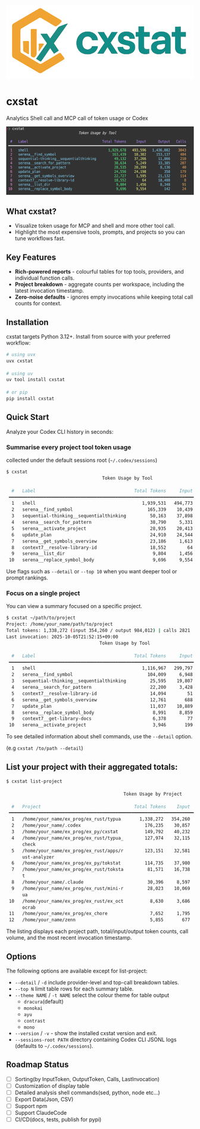 ![](/docs/images/cxstat_logo.png)
# cxstat

Analytics Shell call and MCP call of token usage or Codex

![](/docs/images/cxstat_no_args.png)

## What cxstat?
- Visualize token usage for MCP and shell and more other tool call.
- Highlight the most expensive tools, prompts, and projects so you can tune workflows fast.

## Key Features
- **Rich-powered reports** - colourful tables for top tools, providers, and individual function calls.
- **Project breakdown** - aggregate counts per workspace, including the latest invocation timestamp.
- **Zero-noise defaults** - ignores empty invocations while keeping total call counts for context.

## Installation
cxstat targets Python 3.12+. Install from source with your preferred workflow:

```bash
# using uvx
uvx cxstat

# using uv
uv tool install cxstat

# or pip
pip install cxstat
```


## Quick Start
Analyze your Codex CLI history in seconds:

### Summarise every project tool token usage
collected under the default sessions root (`~/.codex/sessions`)

```bash
$ cxstat
                                    Token Usage by Tool

  #   Label                                     Total Tokens     Input      Output   Calls
 ━━━━━━━━━━━━━━━━━━━━━━━━━━━━━━━━━━━━━━━━━━━━━━━━━━━━━━━━━━━━━━━━━━━━━━━━━━━━━━━━━━━━━━━━━
  1   shell                                        1,939,531   494,773   1,444,758    3061
  2   serena__find_symbol                            165,339    10,439     154,900     411
  3   sequential-thinking__sequentialthinking         50,163    37,898      12,265     217
  4   serena__search_for_pattern                      38,790     5,331      33,459     210
  5   serena__activate_project                        28,935    20,413       8,522      42
  6   update_plan                                     24,910    24,544         366     183
  7   serena__get_symbols_overview                    23,186     1,613      21,573     116
  8   context7__resolve-library-id                    18,552        64      18,488       8
  9   serena__list_dir                                 9,804     1,456       8,348      91
 10   serena__replace_symbol_body                      9,696     9,554         142      24
```

Use flags such as `--detail` or `--top 10` when you want deeper tool or prompt rankings.

### Focus on a single project
You can view a summary focused on a specific project.

```bash
$ cxstat ~/path/to/project
Project: /home/your_name/path/to/project
Total tokens: 1,338,272 (input 354,260 / output 984,012) | calls 2821
Last invocation: 2025-10-05T21:52:15+09:00
                                   Token Usage by Tool

  #   Label                                     Total Tokens     Input    Output   Calls
 ━━━━━━━━━━━━━━━━━━━━━━━━━━━━━━━━━━━━━━━━━━━━━━━━━━━━━━━━━━━━━━━━━━━━━━━━━━━━━━━━━━━━━━━
  1   shell                                        1,116,967   299,797   817,170    1972
  2   serena__find_symbol                            104,009     6,948    97,061     278
  3   sequential-thinking__sequentialthinking         25,595    19,807     5,788     103
  4   serena__search_for_pattern                      22,200     3,428    18,772     145
  5   context7__resolve-library-id                    14,094        51    14,043       6
  6   serena__get_symbols_overview                    12,761       688    12,073      58
  7   update_plan                                     11,037    10,889       148      74
  8   serena__replace_symbol_body                      8,991     8,859       132      22
  9   context7__get-library-docs                       6,378        77     6,301       3
 10   serena__activate_project                         3,946       199     3,747      18
```

To see detailed information about shell commands, use the `--detail` option.

(e.g `cxstat /to/path --detail`)

## List your project with their aggregated totals:

```bash
$ cxstat list-project

                                            Token Usage by Project

  #   Project                                   Total Tokens    Input    Output   Calls   Last Invocation
 ━━━━━━━━━━━━━━━━━━━━━━━━━━━━━━━━━━━━━━━━━━━━━━━━━━━━━━━━━━━━━━━━━━━━━━━━━━━━━━━━━━━━━━━━━━━━━━━━━━━━━━━━━━━━━
  1   /home/your_name/ex_prog/ex_rust/typua       1,338,272   354,260   984,012    2821   2025-10-05T21:52:15+09:00
  2   /home/your_name/.codex                        176,235    30,857   145,378     234   2025-10-07T23:06:52+09:00
  3   /home/your_name/ex_prog/ex_py/cxstat          149,792    40,232   109,560     363   2025-10-08T15:28:09+09:00
  4   /home/your_name/ex_prog/ex_rust/typua_        127,974    32,115    95,859     196   2025-10-06T15:41:16+09:00
      check
  5   /home/your_name/ex_prog/ex_rust/apps/r        123,151    32,581    90,570     133   2025-09-28T17:41:37+09:00
      ust-analyzer
  6   /home/your_name/ex_prog/ex_py/tokstat         114,735    37,980    76,755     236   2025-10-08T00:55:14+09:00
  7   /home/your_name/ex_prog/ex_rust/toksta         81,571    16,738    64,833     135   2025-10-07T01:03:38+09:00
      t
  8   /home/your_name/.claude                        30,396     8,597    21,799      83   2025-10-06T16:01:13+09:00
  9   /home/your_name/ex_prog/ex_rust/mini-r         28,023    10,069    17,954      25   2025-10-06T14:53:26+09:00
      ua
 10   /home/your_name/ex_prog/ex_rust/ex_oct          8,630     3,686     4,944      36   2025-09-20T00:05:28+09:00
      ocrab
 11   /home/your_name/ex_prog/ex_chore                7,652     1,795     5,857       7   2025-09-18T14:49:40+09:00
 12   /home/your_name/zenn                            5,855       677     5,178       9   2025-10-08T18:31:17+09:00
```

The listing displays each project path, total/input/output token counts, call volume, and the most recent invocation timestamp.


## Options
The following options are available except for list-project:

- `--detail` / `-d`  include provider-level and top-call breakdown tables.
- `--top N`  limit table rows for each summary table.
- `--theme NAME` / `-t NAME` select the colour theme for table output
    - `dracura`(default)
    - `monokai`
    - `ayu`
    - `contrast`
    - `mono`
- `--version` / `-v` - show the installed cxstat version and exit.
- `--sessions-root PATH`  directory containing Codex CLI JSONL logs (defaults to `~/.codex/sessions`).


## Roadmap Status
- [ ] Sorting(by InputToken, OutputToken, Calls, LastInvocation)
- [ ] Customization of display table
- [ ] Detailed analysis shell commands(sed, python, node etc...)
- [ ] Export Data(Json, CSV)
- [ ] Support npm
- [ ] Support ClaudeCode
- [ ] CI/CD(docs, tests, publish for pypi)
